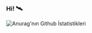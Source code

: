### Hi! 🛰

![Anurag'nın Github İstatistikleri](https://github-readme-stats.vercel.app/api?username=Domun335&theme=nord&show_icons=true)
